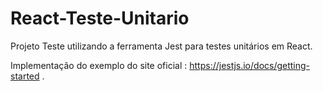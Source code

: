 # React-Teste-Unitario
Projeto Teste utilizando a ferramenta Jest para testes unitários em React.

Implementação do exemplo do site oficial : https://jestjs.io/docs/getting-started .
